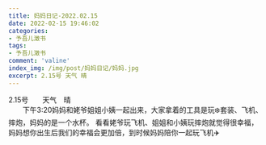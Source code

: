 ```yaml
---
title: 妈妈日记-2022.02.15
date: 2022-02-15 19:46:02
categories:
- 予吾儿澂书
tags:
- 予吾儿澂书
comment: 'valine'
index_img: /img/post/妈妈日记/妈妈.jpg
excerpt: 2.15号 天气 晴
---
```

<div class="markdown-body">
2.15号&emsp;&emsp;天气&emsp;晴<br>
&emsp;&emsp;下午3:20妈妈和姥爷姐姐小姨一起出来，大家拿着的工具是玩❄️套装、飞机、摔炮，妈妈的是一个水杯。
看看姥爷玩飞机、姐姐和小姨玩摔炮就觉得很幸福，妈妈想你出生后我们的幸福会更加倍，到时候妈妈陪你一起玩飞机✈️
<div>

